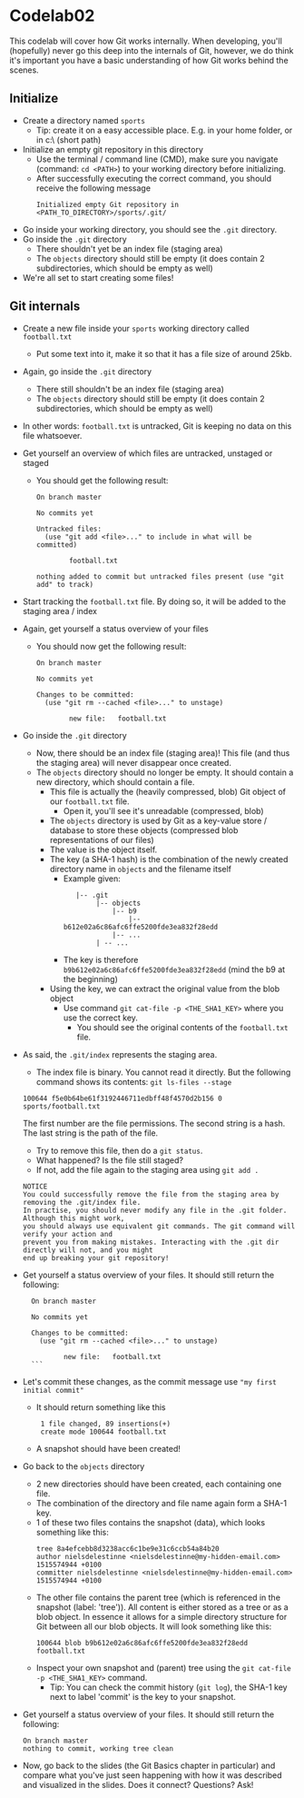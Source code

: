 # Codelab02

This codelab will cover how Git works internally.
When developing, you'll (hopefully) never go this deep into the internals of Git, 
however, we do think it's important you have a basic understanding of how Git works behind the scenes.

## Initialize

- Create a directory named `sports`
    - Tip: create it on a easy accessible place. E.g. in your home folder, or in c:\ (short path)
- Initialize an empty git repository in this directory
    - Use the terminal / command line (CMD), make sure you navigate (command: `cd <PATH>`) to your working directory before initializing.
    - After successfully executing the correct command, you should receive the following message
        ```
        Initialized empty Git repository in <PATH_TO_DIRECTORY>/sports/.git/
        ```
- Go inside your working directory, you should see the `.git` directory.
- Go inside the `.git` directory
    - There shouldn't yet be an index file (staging area)
    - The `objects` directory should still be empty (it does contain 2 subdirectories, which should be empty as well)
- We're all set to start creating some files!

## Git internals

- Create a new file inside your `sports` working directory called `football.txt`
    - Put some text into it, make it so that it has a file size of around 25kb.
- Again, go inside the `.git` directory
    - There still shouldn't be an index file (staging area)
    - The `objects` directory should still be empty (it does contain 2 subdirectories, which should be empty as well)
- In other words: `football.txt` is untracked, Git is keeping no data on this file whatsoever.
- Get yourself an overview of which files are untracked, unstaged or staged
    - You should get the following result:
        ```
        On branch master
        
        No commits yet
        
        Untracked files:
          (use "git add <file>..." to include in what will be committed)
        
                football.txt
        
        nothing added to commit but untracked files present (use "git add" to track)
        ```
- Start tracking the `football.txt` file. By doing so, it will be added to the staging area / index
- Again, get yourself a status overview of your files
    - You should now get the following result:
        ```
        On branch master
        
        No commits yet
        
        Changes to be committed:
          (use "git rm --cached <file>..." to unstage)
        
                new file:   football.txt
        ```
- Go inside the `.git` directory
    - Now, there should be an index file (staging area)! This file (and thus the staging area) will never disappear once created.
    - The `objects` directory should no longer be empty. It should contain a new directory, which should contain a file.
        - This file is actually the (heavily compressed, blob) Git object of our `football.txt` file.
            - Open it, you'll see it's unreadable (compressed, blob)
        - The `objects` directory is used by Git as a key-value store / database to store these objects (compressed blob representations of our files)
        - The value is the object itself.    
        - The key (a SHA-1 hash) is the combination of the newly created directory name in `objects` and the filename itself
            - Example given:
                ```
                   |-- .git
                        |-- objects
                            |-- b9
                                |-- b612e02a6c86afc6ffe5200fde3ea832f28edd
                            |-- ...
                        | -- ...  
                ```
            - The key is therefore `b9b612e02a6c86afc6ffe5200fde3ea832f28edd` (mind the b9 at the beginning)
        - Using the key, we can extract the original value from the blob object
            - Use command `git cat-file -p <THE_SHA1_KEY>` where you use the correct key.
                - You should see the original contents of the `football.txt` file.
- As said, the `.git/index` represents the staging area.
    - The index file is binary. You cannot read it directly. But the following command shows its contents: `git ls-files --stage`
    ```
    100644 f5e0b64be61f3192446711edbff48f4570d2b156 0	sports/football.txt
    ```
    The first number are the file permissions. The second string is a hash. The last string is the path of the file.
    - Try to remove this file, then do a `git status`. 
    - What happened? Is the file still staged?
    - If not, add the file again to the staging area using `git add .`
    
    ```
    NOTICE
    You could successfully remove the file from the staging area by removing the .git/index file.
    In practise, you should never modify any file in the .git folder. Although this might work,
    you should always use equivalent git commands. The git command will verify your action and
    prevent you from making mistakes. Interacting with the .git dir directly will not, and you might 
    end up breaking your git repository!
    ```
- Get yourself a status overview of your files. It should still return the following:
    ```
      On branch master
      
      No commits yet
      
      Changes to be committed:
        (use "git rm --cached <file>..." to unstage)
      
              new file:   football.txt
      ```
- Let's commit these changes, as the commit message use `"my first initial commit"`
    - It should return something like this
        ```
         1 file changed, 89 insertions(+)
         create mode 100644 football.txt
        ```
    - A snapshot should have been created!
- Go back to the `objects` directory
    - 2 new directories should have been created, each containing one file. 
    - The combination of the directory and file name again form a SHA-1 key.
    - 1 of these two files contains the snapshot (data), which looks something like this:
        ```
        tree 8a4efcebb8d3238acc6c1be9e31c6ccb54a84b20
        author nielsdelestinne <nielsdelestinne@my-hidden-email.com> 1515574944 +0100
        committer nielsdelestinne <nielsdelestinne@my-hidden-email.com> 1515574944 +0100
        ```
    - The other file contains the parent tree (which is referenced in the snapshot (label: 'tree')). All content is either stored as a tree or as a blob object. 
    In essence it allows for a simple directory structure for Git between all our blob objects. It will look something like this:
        ```
        100644 blob b9b612e02a6c86afc6ffe5200fde3ea832f28edd    football.txt
        ```
    - Inspect your own snapshot and (parent) tree using the `git cat-file -p <THE_SHA1_KEY>` command.
        - Tip: You can check the commit history (`git log`), the SHA-1 key next to label 'commit' is the key to your snapshot. 
- Get yourself a status overview of your files. It should still return the following:
     ```
     On branch master
     nothing to commit, working tree clean
     ```
 - Now, go back to the slides (the Git Basics chapter in particular) and compare what you've just seen happening with how it was described and visualized in the slides. 
 Does it connect? Questions? Ask!
    
